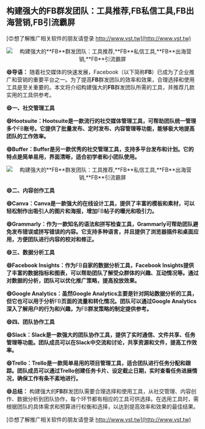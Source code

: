 ## **构建强大的**FB**群发团队：工具推荐,**FB**私信工具,**FB**出海营销,**FB**引流霸屏**

[😍想了解推广相关软件的朋友请登录 http://www.vst.tw](http://www.vst.tw)

 <center><img src="https://vst.tw/MP4/tuiguang/png/5.png" alt="构建强大的**FB**群发团队：工具推荐,**FB**私信工具,**FB**出海营销,**FB**引流霸屏"></center>

**😄导语：**
随着社交媒体的快速发展，Facebook（以下简称**FB**）已成为了企业推广和营销的重要平台之一。为了提高**FB**群发团队的效率和效果，合理选择和使用工具是至关重要的。本文将介绍构建强大的**FB**群发团队所需的工具，并推荐几款实用的工具供参考。

**😄一、社交管理工具**

**😄Hootsuite：Hootsuite是一款流行的社交媒体管理工具，可帮助团队统一管理多个**FB**账号。它提供了批量发布、定时发布、内容管理等功能，能够极大地提高团队的工作效率。**

**😄Buffer：Buffer是另一款优秀的社交管理工具，支持多平台发布和计划。它的特点是简单易用，界面清晰，适合初学者和小团队使用。**

 <center><img src="https://vst.tw/MP4/tuiguang/png/4.png" alt="构建强大的**FB**群发团队：工具推荐,**FB**私信工具,**FB**出海营销,**FB**引流霸屏"></center>

**😄二、内容创作工具**

**😄Canva：Canva是一款强大的在线设计工具，提供了丰富的模板和素材，可以轻松制作出吸引人的图片和海报，增加**FB**帖子的曝光和吸引力。**

**😄Grammarly：作为一款知名的语法和拼写检查工具，Grammarly可帮助团队避免发布错误或拼写错误的内容。它支持多种语言，并且提供了浏览器插件和桌面应用，方便团队进行内容的校对和修正。**

**😄三、数据分析工具**

**😄Facebook Insights：作为**FB**自家的数据分析工具，Facebook Insights提供了丰富的数据指标和图表，可以帮助团队了解受众群体的兴趣、互动情况等。通过对数据的分析，团队可以优化推广策略，提高投放效果。**

**😄Google Analytics：虽然Google Analytics主要是针对网站数据分析的工具，但它也可以用于分析**FB**页面的流量和转化情况。团队可以通过Google Analytics深入了解用户的行为和兴趣，为**FB**群发策略的制定提供参考。**

**😄四、团队协作工具**

**😄Slack：Slack是一款强大的团队协作工具，提供了实时通信、文件共享、任务管理等功能。团队成员可以在Slack中交流和讨论，共享资源和文件，提高工作效率。**

**😄Trello：Trello是一款简单易用的项目管理工具，适合团队进行任务分配和跟踪。团队成员可以通过Trello创建任务卡片、设定截止日期，实时查看任务进展情况，确保工作有条不紊地进行。**

**😄总结：**
构建强大的**FB**群发团队需要合理选择和使用工具，从社交管理、内容创作、数据分析到团队协作，每个环节都有相应的工具可供选择。在选用工具时，需根据团队的具体需求和预算进行权衡和选择，以达到提高效率和效果的最佳结果。

[😍想了解推广相关软件的朋友请登录 http://www.vst.tw](http://www.vst.tw)



